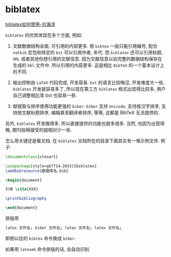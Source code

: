 # biblatex

[biblatex如何使用-刘海洋](https://www.zhihu.com/question/275094287/answer/380685215)

`biblatex` 的优势体现在多个方面, 例如:

1. 文献数据结构全面, 可引用的内容更多. 
用 `bibtex` 一般只能引用编号, 配合 `natbib` 宏包和特定的 `bst` 可以引用作者, 年代. 
而 `biblatex` 还可以引用标题, `URL` 或者其他你想引用的文献信息. 
因为文献信息以较完整的数据结构保存在生成的 `bbl` 文件中, 所以引用的内容更多. 这是相比 `BibTeX` 的一个基本设计上的不同.

2. 输出控制由 `LaTeX` 代码完成, 开发容易. 
`bst` 的语言比较晦涩, 开发难度大一些, `biblatex` 开发就容易多了, 
所以现在第三方 `biblatex` 格式出现得比较多, 用户自己调整相比改 bst 也容易一些.

3. 献提取与排序使用功能更强的 `biber`. 
`biber` 支持 `Unicode`, 支持按汉字排序, 支持按文献标题排序, 编辑甚至翻译者排序, 等等, 这都是 BibTeX 无法提供的.

另外, `biblatex` 开发晚得多, 所以直接提供的功能也就多很多. 
当然, 也因为出现得晚, 期刊投稿接受的就相对少一些.

怎么用关键还是看文档. 在 `biblatex` 文档所在的目录下面其实有一堆示例文件. 例子:

```latex
\documentclass{ctexart}

\usepackage[style=gb7714-2015]{biblatex}
\addbibresource{数据库名.bib}

\begin{document}

引用 \cite{XXX}

\printbibliography

\end{document}
```

排版用

```bash
latex 文件名; biber 文件名; latex 文件名; latex 文件名;
```

即把以往的 `bibtex` 命令换成 `biber`.

如果用 `latexmk` 命令排版的话, 会自动识别.
